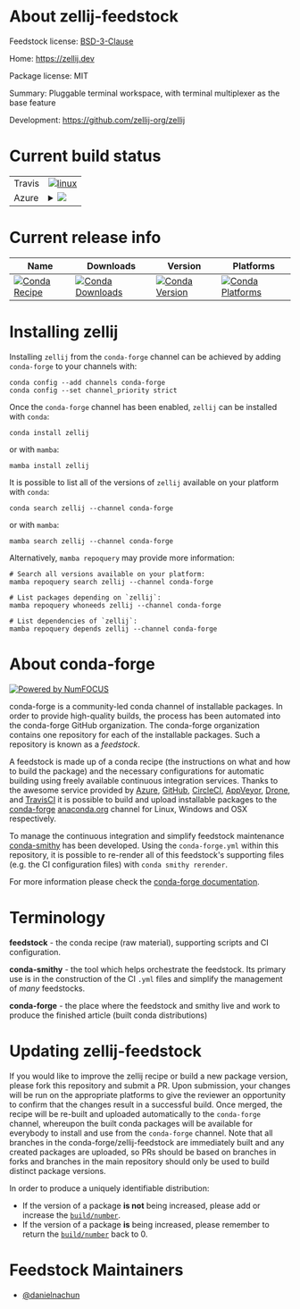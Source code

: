 About zellij-feedstock
======================

Feedstock license: [BSD-3-Clause](https://github.com/conda-forge/zellij-feedstock/blob/main/LICENSE.txt)

Home: https://zellij.dev

Package license: MIT

Summary: Pluggable terminal workspace, with terminal multiplexer as the base feature

Development: https://github.com/zellij-org/zellij

Current build status
====================


<table><tr>
    <td>Travis</td>
    <td>
      <a href="https://app.travis-ci.com/conda-forge/zellij-feedstock">
        <img alt="linux" src="https://img.shields.io/travis/com/conda-forge/zellij-feedstock/main.svg?label=Linux">
      </a>
    </td>
  </tr>
    
  <tr>
    <td>Azure</td>
    <td>
      <details>
        <summary>
          <a href="https://dev.azure.com/conda-forge/feedstock-builds/_build/latest?definitionId=23181&branchName=main">
            <img src="https://dev.azure.com/conda-forge/feedstock-builds/_apis/build/status/zellij-feedstock?branchName=main">
          </a>
        </summary>
        <table>
          <thead><tr><th>Variant</th><th>Status</th></tr></thead>
          <tbody><tr>
              <td>linux_64</td>
              <td>
                <a href="https://dev.azure.com/conda-forge/feedstock-builds/_build/latest?definitionId=23181&branchName=main">
                  <img src="https://dev.azure.com/conda-forge/feedstock-builds/_apis/build/status/zellij-feedstock?branchName=main&jobName=linux&configuration=linux%20linux_64_" alt="variant">
                </a>
              </td>
            </tr><tr>
              <td>linux_aarch64</td>
              <td>
                <a href="https://dev.azure.com/conda-forge/feedstock-builds/_build/latest?definitionId=23181&branchName=main">
                  <img src="https://dev.azure.com/conda-forge/feedstock-builds/_apis/build/status/zellij-feedstock?branchName=main&jobName=linux&configuration=linux%20linux_aarch64_" alt="variant">
                </a>
              </td>
            </tr><tr>
              <td>linux_ppc64le</td>
              <td>
                <a href="https://dev.azure.com/conda-forge/feedstock-builds/_build/latest?definitionId=23181&branchName=main">
                  <img src="https://dev.azure.com/conda-forge/feedstock-builds/_apis/build/status/zellij-feedstock?branchName=main&jobName=linux&configuration=linux%20linux_ppc64le_" alt="variant">
                </a>
              </td>
            </tr><tr>
              <td>osx_64</td>
              <td>
                <a href="https://dev.azure.com/conda-forge/feedstock-builds/_build/latest?definitionId=23181&branchName=main">
                  <img src="https://dev.azure.com/conda-forge/feedstock-builds/_apis/build/status/zellij-feedstock?branchName=main&jobName=osx&configuration=osx%20osx_64_" alt="variant">
                </a>
              </td>
            </tr><tr>
              <td>osx_arm64</td>
              <td>
                <a href="https://dev.azure.com/conda-forge/feedstock-builds/_build/latest?definitionId=23181&branchName=main">
                  <img src="https://dev.azure.com/conda-forge/feedstock-builds/_apis/build/status/zellij-feedstock?branchName=main&jobName=osx&configuration=osx%20osx_arm64_" alt="variant">
                </a>
              </td>
            </tr>
          </tbody>
        </table>
      </details>
    </td>
  </tr>
</table>

Current release info
====================

| Name | Downloads | Version | Platforms |
| --- | --- | --- | --- |
| [![Conda Recipe](https://img.shields.io/badge/recipe-zellij-green.svg)](https://anaconda.org/conda-forge/zellij) | [![Conda Downloads](https://img.shields.io/conda/dn/conda-forge/zellij.svg)](https://anaconda.org/conda-forge/zellij) | [![Conda Version](https://img.shields.io/conda/vn/conda-forge/zellij.svg)](https://anaconda.org/conda-forge/zellij) | [![Conda Platforms](https://img.shields.io/conda/pn/conda-forge/zellij.svg)](https://anaconda.org/conda-forge/zellij) |

Installing zellij
=================

Installing `zellij` from the `conda-forge` channel can be achieved by adding `conda-forge` to your channels with:

```
conda config --add channels conda-forge
conda config --set channel_priority strict
```

Once the `conda-forge` channel has been enabled, `zellij` can be installed with `conda`:

```
conda install zellij
```

or with `mamba`:

```
mamba install zellij
```

It is possible to list all of the versions of `zellij` available on your platform with `conda`:

```
conda search zellij --channel conda-forge
```

or with `mamba`:

```
mamba search zellij --channel conda-forge
```

Alternatively, `mamba repoquery` may provide more information:

```
# Search all versions available on your platform:
mamba repoquery search zellij --channel conda-forge

# List packages depending on `zellij`:
mamba repoquery whoneeds zellij --channel conda-forge

# List dependencies of `zellij`:
mamba repoquery depends zellij --channel conda-forge
```


About conda-forge
=================

[![Powered by
NumFOCUS](https://img.shields.io/badge/powered%20by-NumFOCUS-orange.svg?style=flat&colorA=E1523D&colorB=007D8A)](https://numfocus.org)

conda-forge is a community-led conda channel of installable packages.
In order to provide high-quality builds, the process has been automated into the
conda-forge GitHub organization. The conda-forge organization contains one repository
for each of the installable packages. Such a repository is known as a *feedstock*.

A feedstock is made up of a conda recipe (the instructions on what and how to build
the package) and the necessary configurations for automatic building using freely
available continuous integration services. Thanks to the awesome service provided by
[Azure](https://azure.microsoft.com/en-us/services/devops/), [GitHub](https://github.com/),
[CircleCI](https://circleci.com/), [AppVeyor](https://www.appveyor.com/),
[Drone](https://cloud.drone.io/welcome), and [TravisCI](https://travis-ci.com/)
it is possible to build and upload installable packages to the
[conda-forge](https://anaconda.org/conda-forge) [anaconda.org](https://anaconda.org/)
channel for Linux, Windows and OSX respectively.

To manage the continuous integration and simplify feedstock maintenance
[conda-smithy](https://github.com/conda-forge/conda-smithy) has been developed.
Using the ``conda-forge.yml`` within this repository, it is possible to re-render all of
this feedstock's supporting files (e.g. the CI configuration files) with ``conda smithy rerender``.

For more information please check the [conda-forge documentation](https://conda-forge.org/docs/).

Terminology
===========

**feedstock** - the conda recipe (raw material), supporting scripts and CI configuration.

**conda-smithy** - the tool which helps orchestrate the feedstock.
                   Its primary use is in the construction of the CI ``.yml`` files
                   and simplify the management of *many* feedstocks.

**conda-forge** - the place where the feedstock and smithy live and work to
                  produce the finished article (built conda distributions)


Updating zellij-feedstock
=========================

If you would like to improve the zellij recipe or build a new
package version, please fork this repository and submit a PR. Upon submission,
your changes will be run on the appropriate platforms to give the reviewer an
opportunity to confirm that the changes result in a successful build. Once
merged, the recipe will be re-built and uploaded automatically to the
`conda-forge` channel, whereupon the built conda packages will be available for
everybody to install and use from the `conda-forge` channel.
Note that all branches in the conda-forge/zellij-feedstock are
immediately built and any created packages are uploaded, so PRs should be based
on branches in forks and branches in the main repository should only be used to
build distinct package versions.

In order to produce a uniquely identifiable distribution:
 * If the version of a package **is not** being increased, please add or increase
   the [``build/number``](https://docs.conda.io/projects/conda-build/en/latest/resources/define-metadata.html#build-number-and-string).
 * If the version of a package **is** being increased, please remember to return
   the [``build/number``](https://docs.conda.io/projects/conda-build/en/latest/resources/define-metadata.html#build-number-and-string)
   back to 0.

Feedstock Maintainers
=====================

* [@danielnachun](https://github.com/danielnachun/)

